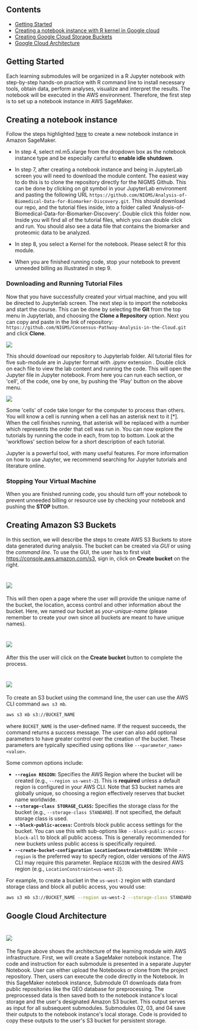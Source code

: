 ## Contents

+ [Getting Started](#getting-started)
+ [Creating a notebook instance with R kernel in Google cloud](#notebook-instance)
+ [Creating Google Cloud Storage Buckets](#google-cloud-bucket)
+ [Google Cloud Architecture](#google-cloud-architecture)

## Getting Started
Each learning submodules will be organized in a R Jupyter notebook with step-by-step hands-on practice with R command 
line to install necessary tools, obtain data, perform analyses, visualize and interpret the results. The notebook will 
be executed in the AWS environment. Therefore, the first step is to set up a notebook instance in AWS SageMaker.


## Creating a notebook instance 

Follow the steps highlighted [here](https://github.com/NIGMS/NIGMS-Sandbox/blob/main/docs/HowToCreateAWSSagemakerNotebooks.md) to create a new notebook instance in Amazon SageMaker. 

+ In step 4, select ml.m5.xlarge from the dropdown box as the notebook instance type and be especially careful to **enable idle shutdown**.

+ In step 7, after creating a notebook instance and being in JupyterLab screen you will need to download the module content. The easiest way to do this is to clone the repository directly for the NIGMS Github. This can be done by clicking on git symbol in your JupyterLab environment and pasting the following URL `https://github.com/NIGMS/Analysis-of-Biomedical-Data-for-Biomarker-Discovery.git`. This should download our repo, and the tutorial files inside, into a folder called 'Analysis-of-Biomedical-Data-for-Biomarker-Discovery'. Double click this folder now. Inside you will find all of the tutorial files, which you can double click and run. You should also see a data file that contains the biomarker and proteomic data to be analyzed.

+ In step 8, you select a Kernel for the notebook. Please select R for this module. 

+ When you are finished running code, stop your notebook to prevent unneeded billing as illustrated in step 9.

### Downloading and Running Tutorial Files

Now that you have successfully created your virtual machine, and you will be directed to Jupyterlab screen. 
The next step is to import the notebooks and start the course. 
This can be done by selecting the __Git__ from the top menu in Jupyterlab, and choosing the __Clone a Repository__ 
option. 
Next you can copy and paste in the link of repository: `https://github.com/NIGMS/Consensus-Pathway-Analysis-in-the-Cloud.git` and click __Clone__.

![](./images/SettingGC/Clone_Git.png)

This should download our repository to Jupyterlab folder. All tutorial files for five sub-module are in Jupyter 
format with *.ipynv* extension . Double click on each file to view the lab content and running the code. This will 
open the Jupyter file in Jupyter notebook. From here you can run each section, or 'cell', of the code, one by one, 
by pushing the 'Play' button on the above menu.

![](./images/SettingGC/Run_Cell.png)

Some 'cells' of code take longer for the computer to process than others. You will know a cell is running when a cell 
has an asterisk next to it \[\*\]. When the cell finishes running, that asterisk will be replaced with a number which 
represents the order that cell was run in. You can now explore the tutorials by running the code in each, from top to 
bottom. Look at the 'workflows' section below for a short description of each tutorial.

Jupyter is a powerful tool, with many useful features. For more information on how to use Jupyter, we recommend 
searching for Jupyter tutorials and literature online.

### Stopping Your Virtual Machine

When you are finished running code, you should turn off your notebook to prevent unneeded billing or resource 
use by checking your notebook and pushing the __STOP__ button.

## Creating Amazon S3 Buckets
In this section, we will describe the steps to create AWS S3 Buckets to store data generated during 
analysis.  The bucket can be created via *GUI* or using the *command line*.
To use the GUI, the user has to first visit https://console.aws.amazon.com/s3, sign in, click on __Create bucket__ 
on the right.

# ![](./images/Bucket/bucket1.png)

This will then open a page where the user will provide the unique name of the bucket, the
location, access control and other information about the bucket. Here, we named our bucket as _your-unique-name_ (please remember to create your own since all buckets are meant to have unique names). 

# ![](./images/Bucket/bucket2.png)

After this the user will click on the __Create bucket__ button to complete the process.
# ![](./images/Bucket/bucket3.png)

To create an S3 bucket using the command line, the user can use the AWS CLI command `aws s3 mb`.

```bash
aws s3 mb s3://BUCKET_NAME
```

where `BUCKET_NAME` is the user-defined name. If the request succeeds, the command returns a success message. The user can also add optional parameters to have greater control over the creation of the bucket.  These parameters are typically specified using options like `--<parameter_name> <value>`.

Some common options include:

* **`--region REGION`:** Specifies the AWS Region where the bucket will be created (e.g., `--region us-west-2`).  This is **required** unless a default region is configured in your AWS CLI.  Note that S3 bucket names are globally unique, so choosing a region effectively reserves that bucket name worldwide.
* **`--storage-class STORAGE_CLASS`:** Specifies the storage class for the bucket (e.g., `--storage-class STANDARD`).  If not specified, the default storage class is used.
* **`--block-public-access`:**  Controls block public access settings for the bucket. You can use this with sub-options like `--block-public-access-block-all` to block all public access.  This is generally recommended for new buckets unless public access is specifically required.
* **`--create-bucket-configuration LocationConstraint=REGION`:**  While `--region` is the preferred way to specify region, older versions of the AWS CLI may require this parameter.  Replace `REGION` with the desired AWS region (e.g., `LocationConstraint=us-west-2`).


For example, to create a bucket in the `us-west-2` region with standard storage class and block all public access, you would use:

```bash
aws s3 mb s3://BUCKET_NAME --region us-west-2 --storage-class STANDARD --block-public-access block-all
```

## Google Cloud Architecture

# ![](./images/Intro/architecture.png)
The figure above shows the architecture of the learning module with AWS infrastructure. First, we will create
a SageMaker notebook instance. The code and instruction for each submodule is presented in a separate Jupyter Notebook.
User can either upload the Notebooks or clone from the project repository. Then, users can execute 
the code directly in the Notebook. In this SageMaker notebook instance, Submodule 01 downloads data from public repositories like the GEO database for preprocessing. The preprocessed data is then saved both to the notebook instance's local storage and the user's designated Amazon S3 bucket. This output serves as input for all subsequent submodules. Submodules 02, 03, and 04 save their outputs to the notebook instance's local storage. Code is provided to copy these outputs to the user's S3 bucket for persistent storage.